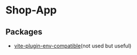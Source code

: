 # Shop-App

## Packages

- [vite-plugin-env-compatible](https://www.npmjs.com/package/vite-plugin-env-compatible)(not used but useful)

